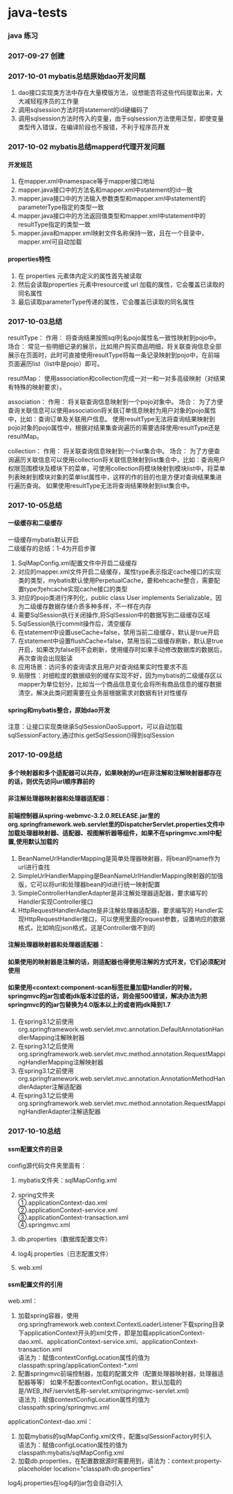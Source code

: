 # java-tests
### java 练习</br>
### 2017-09-27 创建</br>
### 2017-10-01 mybatis总结原始dao开发问题
1. dao接口实现类方法中存在大量模版方法，设想能否将这些代码提取出来，大大减轻程序员的工作量
2. 调用sqlsession方法时将statement的id硬编码了
3. 调用sqlsession方法时传入的变量，由于sqlsession方法使用泛型，即使变量类型传入错误，在编译阶段也不报错，不利于程序员开发
### 2017-10-02 mybatis总结mapperd代理开发问题
####  开发规范
1. 在mapper.xml中namespace等于mapper接口地址
2. mapper.java接口中的方法名和mapper.xml中statement的id一致
3. mapper.java接口中的方法输入参数类型和mapper.xml中statement的parameterType指定的类型一致
4. mapper.java接口中的方法返回值类型和mapper.xml中statement中的resultType指定的类型一致
5. mapper.java和mapper.xml映射文件名称保持一致，且在一个目录中，mapper.xml可自动加载

#### properties特性
1. 在 properties 元素体内定义的属性首先被读取
2. 然后会读取properties 元素中resource或 url 加载的属性，它会覆盖已读取的同名属性
3. 最后读取parameterType传递的属性，它会覆盖已读取的同名属性

### 2017-10-03总结
resultType：
作用：
	将查询结果按照sql列名pojo属性名一致性映射到pojo中。
场合：
	常见一些明细记录的展示，比如用户购买商品明细，将关联查询信息全部展示在页面时，此时可直接使用resultType将每一条记录映射到pojo中，在前端页面遍历list（list中是pojo）即可。

resultMap：
	使用association和collection完成一对一和一对多高级映射（对结果有特殊的映射要求）。

association：
作用：
	将关联查询信息映射到一个pojo对象中。
场合：
	为了方便查询关联信息可以使用association将关联订单信息映射为用户对象的pojo属性中，比如：查询订单及关联用户信息。
	使用resultType无法将查询结果映射到pojo对象的pojo属性中，根据对结果集查询遍历的需要选择使用resultType还是resultMap。
	
collection：
作用：
	将关联查询信息映射到一个list集合中。
场合：
	为了方便查询遍历关联信息可以使用collection将关联信息映射到list集合中，比如：查询用户权限范围模块及模块下的菜单，可使用collection将模块映射到模块list中，将菜单列表映射到模块对象的菜单list属性中，这样的作的目的也是方便对查询结果集进行遍历查询。
	如果使用resultType无法将查询结果映射到list集合中。
	
### 2017-10-05总结
#### 一级缓存和二级缓存
一级缓存mybatis默认开启</br>
二级缓存的总结：1-4为开启步骤</br>
1. SqlMapConfig.xml配置文件中开启二级缓存<setting name="cacheEnabled" value="true"/>
2. 对应的mapper.xml文件开启二级缓存<cache />，属性type表示指定cache接口的实现类的类型，mybatis默认使用PerpetualCache，要和ehcache整合，需要配置type为ehcache实现cache接口的类型
3. 对应的pojo类进行序列化，public class User implements Serializable，因为二级缓存数据存储介质多种多样，不一样在内存
4. 需要SqlSession执行关闭操作,将SqlSession中的数据写到二级缓存区域
5. SqlSession执行commit操作后，清空缓存
6. 在statement中设置useCache=false，禁用当前二级缓存，默认是true开启
7. 在statement中设置flushCache=false，禁用当前二级缓存刷新，默认是true开启，如果改为false则不会刷新，使用缓存时如果手动修改数据库的数据后，再次查询会出现脏读
8. 应用场景：访问多的查询请求且用户对查询结果实时性要求不高
9. 局限性：对细粒度的数据级别的缓存实现不好，因为mybatis的二级缓存区以mapper为单位划分，比如当一个商品信息变化会将所有商品信息的缓存数据清空，解决此类问题需要在业务层根据需求对数据有针对性缓存
#### spring和mybatis整合，原始dao开发
注意：让接口实现类继承SqlSessionDaoSupport，可以自动加载sqlSessionFactory,通过this.getSqlSession()得到sqlSession

### 2017-10-09总结
#### 多个映射器和多个适配器可以共存，如果映射的url在非注解和注解映射器都存在的话，则优先访问url顺序靠前的
#### 非注解处理器映射器和处理器适配器：
#### 前端控制器从spring-webmvc-3.2.0.RELEASE.jar里的org.springframework.web.servlet里的DispatcherServlet.properties文件中加载处理器映射器、适配器、视图解析器等组件，如果不在springmvc.xml中配置,使用默认加载的
1. BeanNameUrlHandlerMapping是简单处理器映射器，将bean的name作为url进行查找
2. SimpleUrlHandlerMapping是BeanNameUrlHandlerMapping映射器的加强版，它可以将url和处理器bean的id进行统一映射配置
3. SimpleControllerHandlerAdapter是非注解处理器适配器，要求编写的Handler实现Controller接口
4. HttpRequestHandlerAdapte是非注解处理器适配器，要求编写的 Handler实现HttpRequestHandler接口，可以使用里面的request参数，设置响应的数据格式，比如响应json格式，这是Controller做不到的

#### 注解处理器映射器和处理器适配器：
#### 如果使用的映射器是注解的话，则适配器也得使用注解的方式开发，它们必须配对使用
#### 如果使用<context:component-scan标签批量加载Handler的时候，springmvc的jar包或者jdk版本过低的话，则会报500错误，解决办法为把springmvc的的jar包替换为4.0版本以上的或者把jdk降到1.7
1. 在spring3.1之前使用org.springframework.web.servlet.mvc.annotation.DefaultAnnotationHandlerMapping注解映射器
2. 在spring3.1之后使用org.springframework.web.servlet.mvc.method.annotation.RequestMappingHandlerMapping注解映射器
3. 在spring3.1之前使用org.springframework.web.servlet.mvc.annotation.AnnotationMethodHandlerAdapter注解适配器      
4. 在spring3.1之后使用org.springframework.web.servlet.mvc.method.annotation.RequestMappingHandlerAdapter注解适配器

### 2017-10-10总结
#### ssm配置文件的目录
config源代码文件夹里面有：
1. mybatis文件夹：sqlMapConfig.xml

2. spring文件夹</br>
①.applicationContext-dao.xml</br>
②.applicationContext-service.xml</br>
③.applicationContext-transaction.xml</br>
④.springmvc.xml</br>

3. db.properties（数据库配置文件）
4. log4j.properties（日志配置文件）
5. web.xml

#### ssm配置文件的引用
web.xml：
1. 加载spring容器，使用org.springframework.web.context.ContextLoaderListener下载spring目录下applicationContext开头的xml文件，即是加载applicationContext-dao.xml、applicationContext-service.xml、applicationContext-transaction.xml</br>
语法为：赋值contextConfigLocation属性的值为classpath:spring/applicationContext-*.xml
2. 配置springmvc前端控制器，加载的配置文件（配置处理器映射器，处理器适配器等等） 如果不配置contextConfigLocation，默认加载的是/WEB_INF/servlet名称-servlet.xml(springmvc-servlet.xml)</br>
语法为：赋值contextConfigLocation属性的值为classpath:spring/springmvc.xml</br>

applicationContext-dao.xml：
1. 加载mybatis的sqlMapConfig.xml文件，配置sqlSessionFactory时引入</br>
语法为：赋值configLocation属性的值为classpath:mybatis/sqlMapConfig.xml
2. 加载db.properties，在配置数据源时需要用到，语法为：context:property-placeholder location="classpath:db.properties"</br>

log4j.properties在log4j的jar包会自动引入

